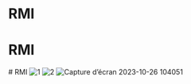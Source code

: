 # RMI
# RMI
#   R M I 
 
![1](https://github.com/ELHYANIIMANE/RMI/assets/125988825/0096bd3c-1e1a-4fe9-9045-c39293e0963c)
![2](https://github.com/ELHYANIIMANE/RMI/assets/125988825/adffe217-ef89-4984-8f74-78740b0a1028)
![Capture d’écran 2023-10-26 104051](https://github.com/ELHYANIIMANE/RMI/assets/125988825/4edb5a0b-6b6f-4d1c-8fc6-08b943d8ea99)
 
